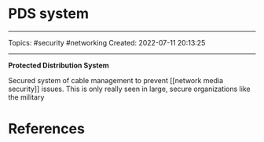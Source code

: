 # PDS system
---
Topics: #security #networking
Created: 2022-07-11 20:13:25

---

**Protected Distribution System**

Secured system of cable management to prevent [[network media security]] issues. This is only really seen in large, secure organizations like the military

# References
